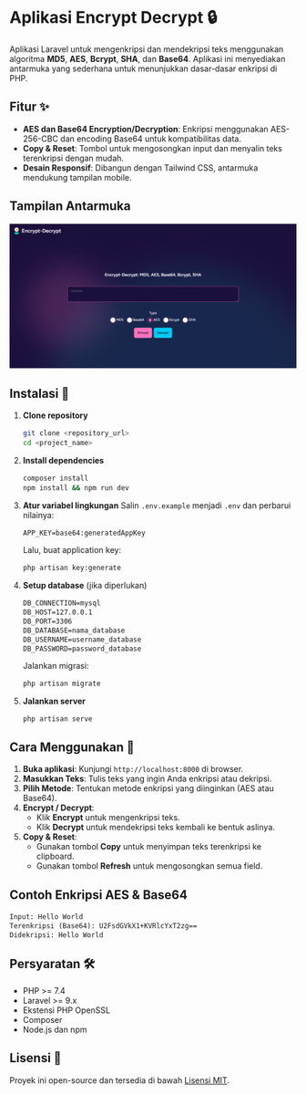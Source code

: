 # Aplikasi Encrypt Decrypt 🔒

Aplikasi Laravel untuk mengenkripsi dan mendekripsi teks menggunakan algoritma **MD5**, **AES**, **Bcrypt**, **SHA**, dan **Base64**. Aplikasi ini menyediakan antarmuka yang sederhana untuk menunjukkan dasar-dasar enkripsi di PHP.

## Fitur ✨

-   **AES dan Base64 Encryption/Decryption**: Enkripsi menggunakan AES-256-CBC dan encoding Base64 untuk kompatibilitas data.
-   **Copy & Reset**: Tombol untuk mengosongkan input dan menyalin teks terenkripsi dengan mudah.
-   **Desain Responsif**: Dibangun dengan Tailwind CSS, antarmuka mendukung tampilan mobile.

## Tampilan Antarmuka

![Tampilan Antarmuka Aplikasi](public/image.png)

## Instalasi 🚀

1. **Clone repository**

    ```bash
    git clone <repository_url>
    cd <project_name>
    ```

2. **Install dependencies**

    ```bash
    composer install
    npm install && npm run dev
    ```

3. **Atur variabel lingkungan**
   Salin `.env.example` menjadi `.env` dan perbarui nilainya:

    ```plaintext
    APP_KEY=base64:generatedAppKey
    ```

    Lalu, buat application key:

    ```bash
    php artisan key:generate
    ```

4. **Setup database** (jika diperlukan)

    ```plaintext
    DB_CONNECTION=mysql
    DB_HOST=127.0.0.1
    DB_PORT=3306
    DB_DATABASE=nama_database
    DB_USERNAME=username_database
    DB_PASSWORD=password_database
    ```

    Jalankan migrasi:

    ```bash
    php artisan migrate
    ```

5. **Jalankan server**
    ```bash
    php artisan serve
    ```

## Cara Menggunakan 📝

1. **Buka aplikasi**: Kunjungi `http://localhost:8000` di browser.
2. **Masukkan Teks**: Tulis teks yang ingin Anda enkripsi atau dekripsi.
3. **Pilih Metode**: Tentukan metode enkripsi yang diinginkan (AES atau Base64).
4. **Encrypt / Decrypt**:
    - Klik **Encrypt** untuk mengenkripsi teks.
    - Klik **Decrypt** untuk mendekripsi teks kembali ke bentuk aslinya.
5. **Copy & Reset**:
    - Gunakan tombol **Copy** untuk menyimpan teks terenkripsi ke clipboard.
    - Gunakan tombol **Refresh** untuk mengosongkan semua field.

## Contoh Enkripsi AES & Base64

```plaintext
Input: Hello World
Terenkripsi (Base64): U2FsdGVkX1+KVRlcYxT2zg==
Didekripsi: Hello World
```

## Persyaratan 🛠️

-   PHP >= 7.4
-   Laravel >= 9.x
-   Ekstensi PHP OpenSSL
-   Composer
-   Node.js dan npm

## Lisensi 📄

Proyek ini open-source dan tersedia di bawah [Lisensi MIT](https://opensource.org/licenses/MIT).
